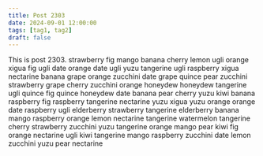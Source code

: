 ```yaml
---
title: Post 2303
date: 2024-09-01 12:00:00
tags: [tag1, tag2]
draft: false
---
```

This is post 2303.
strawberry
fig
mango
banana
cherry
lemon
ugli
orange
xigua
fig
ugli
date
orange
date
ugli
yuzu
tangerine
ugli
raspberry
xigua
nectarine
banana
grape
orange
zucchini
date
grape
quince
pear
zucchini
strawberry
grape
cherry
zucchini
orange
honeydew
honeydew
tangerine
ugli
quince
fig
quince
honeydew
date
banana
pear
cherry
yuzu
kiwi
banana
raspberry
fig
raspberry
tangerine
nectarine
yuzu
xigua
yuzu
orange
orange
date
raspberry
ugli
elderberry
strawberry
tangerine
elderberry
banana
mango
raspberry
orange
lemon
nectarine
tangerine
watermelon
tangerine
cherry
strawberry
zucchini
yuzu
tangerine
orange
mango
pear
kiwi
fig
orange
nectarine
ugli
kiwi
tangerine
mango
raspberry
zucchini
date
lemon
zucchini
yuzu
pear
nectarine
